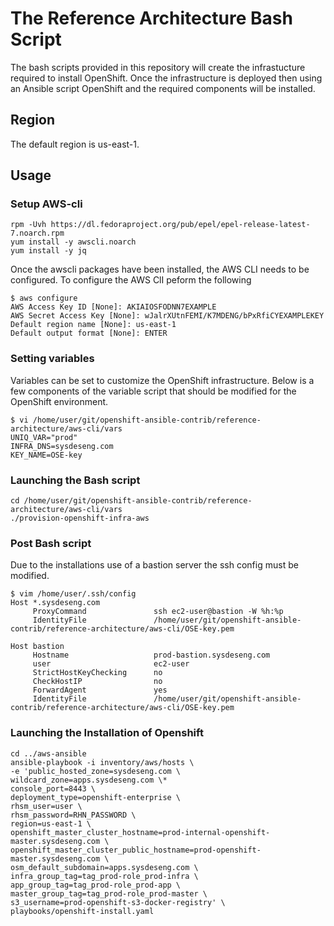 # The Reference Architecture Bash Script
The bash scripts provided in this repository will create the infrastucture required to install OpenShift.  Once the
infrastructure is deployed then using an Ansible script OpenShift and the required components will be installed.

## Region
The default region is us-east-1.

## Usage
### Setup AWS-cli
```
rpm -Uvh https://dl.fedoraproject.org/pub/epel/epel-release-latest-7.noarch.rpm
yum install -y awscli.noarch
yum install -y jq
```
Once the awscli packages have been installed, the AWS CLI needs to be configured. To configure the
AWS ClI peform the following
```
$ aws configure
AWS Access Key ID [None]: AKIAIOSFODNN7EXAMPLE
AWS Secret Access Key [None]: wJalrXUtnFEMI/K7MDENG/bPxRfiCYEXAMPLEKEY
Default region name [None]: us-east-1
Default output format [None]: ENTER
```

### Setting variables
Variables can be set to customize the OpenShift infrastructure.  Below is a few components of the variable script that should be modified for the OpenShift environment.
```
$ vi /home/user/git/openshift-ansible-contrib/reference-architecture/aws-cli/vars
UNIQ_VAR="prod"
INFRA_DNS=sysdeseng.com
KEY_NAME=OSE-key
```

### Launching the Bash script
```
cd /home/user/git/openshift-ansible-contrib/reference-architecture/aws-cli/vars
./provision-openshift-infra-aws
```

### Post Bash script
Due to the installations use of a bastion server the ssh config must be modified.
```
$ vim /home/user/.ssh/config
Host *.sysdeseng.com
     ProxyCommand               ssh ec2-user@bastion -W %h:%p
     IdentityFile               /home/user/git/openshift-ansible-contrib/reference-architecture/aws-cli/OSE-key.pem

Host bastion
     Hostname                   prod-bastion.sysdeseng.com
     user                       ec2-user
     StrictHostKeyChecking      no
     CheckHostIP                no
     ForwardAgent               yes
     IdentityFile               /home/user/git/openshift-ansible-contrib/reference-architecture/aws-cli/OSE-key.pem

```

### Launching the Installation of Openshift
```
cd ../aws-ansible
ansible-playbook -i inventory/aws/hosts \
-e 'public_hosted_zone=sysdeseng.com \
wildcard_zone=apps.sysdeseng.com \*
console_port=8443 \
deployment_type=openshift-enterprise \
rhsm_user=user \
rhsm_password=RHN_PASSWORD \
region=us-east-1 \
openshift_master_cluster_hostname=prod-internal-openshift-master.sysdeseng.com \
openshift_master_cluster_public_hostname=prod-openshift-master.sysdeseng.com \
osm_default_subdomain=apps.sysdeseng.com \
infra_group_tag=tag_prod-role_prod-infra \
app_group_tag=tag_prod-role_prod-app \
master_group_tag=tag_prod-role_prod-master \
s3_username=prod-openshift-s3-docker-registry' \
playbooks/openshift-install.yaml
```
